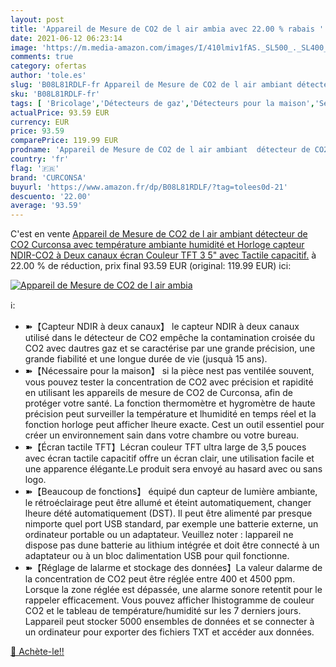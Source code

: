 ```yaml
---
layout: post
title: 'Appareil de Mesure de CO2 de l air ambia avec 22.00 % rabais '
date: 2021-06-12 06:23:14
image: 'https://m.media-amazon.com/images/I/410lmiv1fAS._SL500_._SL400_.jpg'
comments: true
category: ofertas
author: 'tole.es'
slug: 'B08L81RDLF-fr Appareil de Mesure de CO2 de l air ambiant détecteur de...'
sku: 'B08L81RDLF-fr'
tags: [ 'Bricolage','Détecteurs de gaz','Détecteurs pour la maison','Sécurité','curconsa', ]
actualPrice: 93.59 EUR
currency: EUR
price: 93.59
comparePrice: 119.99 EUR
prodname: 'Appareil de Mesure de CO2 de l air ambiant  détecteur de CO2 Curconsa avec température ambiante  humidité et Horloge  capteur NDIR-CO2 à Deux canaux  écran Couleur TFT 3 5" avec Tactile capacitif.'
country: 'fr'
flag: '🇫🇷'
brand: 'CURCONSA'
buyurl: 'https://www.amazon.fr/dp/B08L81RDLF/?tag=tolees0d-21'
descuento: '22.00'
average: '93.59'
---
```


C'est en vente [Appareil de Mesure de CO2 de l air ambiant  détecteur de CO2 Curconsa avec température ambiante  humidité et Horloge  capteur NDIR-CO2 à Deux canaux  écran Couleur TFT 3 5" avec Tactile capacitif.](https://www.amazon.fr/dp/B08L81RDLF/?tag=tolees0d-21)  à  22.00 % de réduction, prix final  93.59 EUR (original: 119.99 EUR) ici:

[![Appareil de Mesure de CO2 de l air ambia](https://m.media-amazon.com/images/I/410lmiv1fAS._SL500_._SL400_.jpg)](https://www.amazon.fr/dp/B08L81RDLF/?tag=tolees0d-21)

ℹ️:

- ➽【Capteur NDIR à deux canaux】 le capteur NDIR à deux canaux utilisé dans le détecteur de CO2 empêche la contamination croisée du CO2 avec dautres gaz et se caractérise par une grande précision, une grande fiabilité et une longue durée de vie (jusquà 15 ans).
- ➽【Nécessaire pour la maison】 si la pièce nest pas ventilée souvent, vous pouvez tester la concentration de CO2 avec précision et rapidité en utilisant les appareils de mesure de CO2 de Curconsa, afin de protéger votre santé. La fonction thermomètre et hygromètre de haute précision peut surveiller la température et lhumidité en temps réel et la fonction horloge peut afficher lheure exacte. Cest un outil essentiel pour créer un environnement sain dans votre chambre ou votre bureau.
- ➽【Écran tactile TFT】Lécran couleur TFT ultra large de 3,5 pouces avec écran tactile capacitif offre un écran clair, une utilisation facile et une apparence élégante.Le produit sera envoyé au hasard avec ou sans logo.
- ➽【Beaucoup de fonctions】 équipé dun capteur de lumière ambiante, le rétroéclairage peut être allumé et éteint automatiquement, changer lheure dété automatiquement (DST). Il peut être alimenté par presque nimporte quel port USB standard, par exemple une batterie externe, un ordinateur portable ou un adaptateur. Veuillez noter : lappareil ne dispose pas dune batterie au lithium intégrée et doit être connecté à un adaptateur ou à un bloc dalimentation USB pour quil fonctionne.
- ➽【Réglage de lalarme et stockage des données】La valeur dalarme de la concentration de CO2 peut être réglée entre 400 et 4500 ppm. Lorsque la zone réglée est dépassée, une alarme sonore retentit pour le rappeler efficacement. Vous pouvez afficher lhistogramme de couleur CO2 et le tableau de température/humidité sur les 7 derniers jours. Lappareil peut stocker 5000 ensembles de données et se connecter à un ordinateur pour exporter des fichiers TXT et accéder aux données.

[🛒 Achète-le!!](https://www.amazon.fr/dp/B08L81RDLF/?tag=tolees0d-21)
